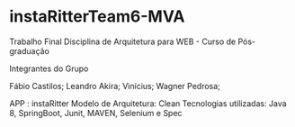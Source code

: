 # instaRitterTeam6-MVA
Trabalho Final Disciplina de Arquitetura para WEB - Curso de Pós-graduação

Integrantes do Grupo

Fábio Castilos;
Leandro Akira;
Vinícius;
Wagner Pedrosa;

APP : instaRitter
Modelo de Arquitetura: Clean
Tecnologias utilizadas: Java 8, SpringBoot, Junit, MAVEN, Selenium e Spec






